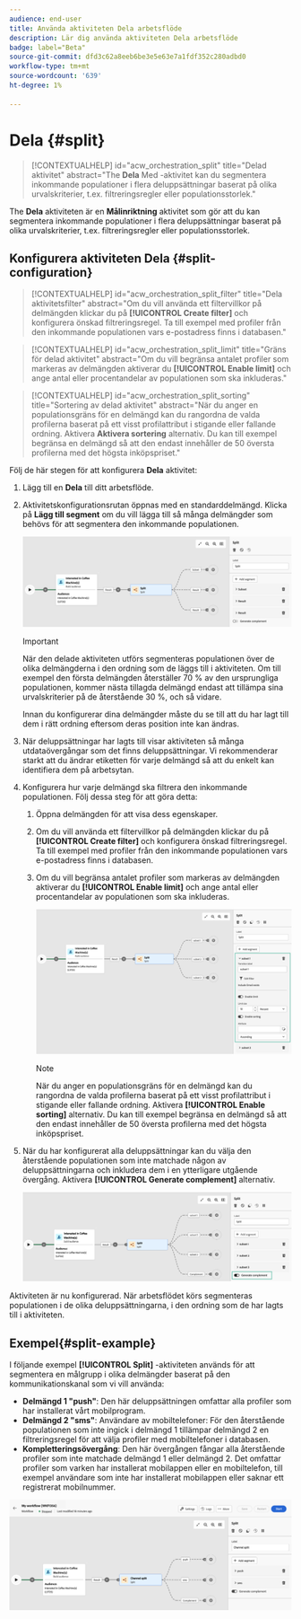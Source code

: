```yaml
---
audience: end-user
title: Använda aktiviteten Dela arbetsflöde
description: Lär dig använda aktiviteten Dela arbetsflöde
badge: label="Beta"
source-git-commit: dfd3c62a8eeb6be3e5e63e7a1fdf352c280adbd0
workflow-type: tm+mt
source-wordcount: '639'
ht-degree: 1%

---
```



# Dela {#split}

>[!CONTEXTUALHELP]
>id="acw_orchestration_split"
>title="Delad aktivitet"
>abstract="The **Dela** Med -aktivitet kan du segmentera inkommande populationer i flera deluppsättningar baserat på olika urvalskriterier, t.ex. filtreringsregler eller populationsstorlek."


The **Dela** aktiviteten är en **Målinriktning** aktivitet som gör att du kan segmentera inkommande populationer i flera deluppsättningar baserat på olika urvalskriterier, t.ex. filtreringsregler eller populationsstorlek.

## Konfigurera aktiviteten Dela {#split-configuration}

>[!CONTEXTUALHELP]
>id="acw_orchestration_split_filter"
>title="Dela aktivitetsfilter"
>abstract="Om du vill använda ett filtervillkor på delmängden klickar du på **[!UICONTROL Create filter]** och konfigurera önskad filtreringsregel. Ta till exempel med profiler från den inkommande populationen vars e-postadress finns i databasen."

>[!CONTEXTUALHELP]
>id="acw_orchestration_split_limit"
>title="Gräns för delad aktivitet"
>abstract="Om du vill begränsa antalet profiler som markeras av delmängden aktiverar du **[!UICONTROL Enable limit]** och ange antal eller procentandelar av populationen som ska inkluderas."


>[!CONTEXTUALHELP]
>id="acw_orchestration_split_sorting"
>title="Sortering av delad aktivitet"
>abstract="När du anger en populationsgräns för en delmängd kan du rangordna de valda profilerna baserat på ett visst profilattribut i stigande eller fallande ordning. Aktivera **Aktivera sortering** alternativ. Du kan till exempel begränsa en delmängd så att den endast innehåller de 50 översta profilerna med det högsta inköpspriset."


Följ de här stegen för att konfigurera **Dela** aktivitet:

1. Lägg till en **Dela** till ditt arbetsflöde.

1. Aktivitetskonfigurationsrutan öppnas med en standarddelmängd. Klicka på **Lägg till segment** om du vill lägga till så många delmängder som behövs för att segmentera den inkommande populationen.

   ![](../assets/workflow-split.png)

   >[!IMPORTANT]
   >
   >När den delade aktiviteten utförs segmenteras populationen över de olika delmängderna i den ordning som de läggs till i aktiviteten. Om till exempel den första delmängden återställer 70 % av den ursprungliga populationen, kommer nästa tillagda delmängd endast att tillämpa sina urvalskriterier på de återstående 30 %, och så vidare.
   >
   > Innan du konfigurerar dina delmängder måste du se till att du har lagt till dem i rätt ordning eftersom deras position inte kan ändras.

1. När deluppsättningar har lagts till visar aktiviteten så många utdataövergångar som det finns deluppsättningar. Vi rekommenderar starkt att du ändrar etiketten för varje delmängd så att du enkelt kan identifiera dem på arbetsytan.

1. Konfigurera hur varje delmängd ska filtrera den inkommande populationen. Följ dessa steg för att göra detta:

   1. Öppna delmängden för att visa dess egenskaper.

   1. Om du vill använda ett filtervillkor på delmängden klickar du på **[!UICONTROL Create filter]** och konfigurera önskad filtreringsregel. Ta till exempel med profiler från den inkommande populationen vars e-postadress finns i databasen.

   1. Om du vill begränsa antalet profiler som markeras av delmängden aktiverar du **[!UICONTROL Enable limit]** och ange antal eller procentandelar av populationen som ska inkluderas.

      ![](../assets/workflow-split-subset.png)


      >[!NOTE]
      >
      >När du anger en populationsgräns för en delmängd kan du rangordna de valda profilerna baserat på ett visst profilattribut i stigande eller fallande ordning. Aktivera **[!UICONTROL Enable sorting]** alternativ. Du kan till exempel begränsa en delmängd så att den endast innehåller de 50 översta profilerna med det högsta inköpspriset.


1. När du har konfigurerat alla deluppsättningar kan du välja den återstående populationen som inte matchade någon av deluppsättningarna och inkludera dem i en ytterligare utgående övergång. Aktivera **[!UICONTROL Generate complement]** alternativ.

   ![](../assets/workflow-split-complement.png)

Aktiviteten är nu konfigurerad. När arbetsflödet körs segmenteras populationen i de olika deluppsättningarna, i den ordning som de har lagts till i aktiviteten.

## Exempel{#split-example}

I följande exempel **[!UICONTROL Split]** -aktiviteten används för att segmentera en målgrupp i olika delmängder baserat på den kommunikationskanal som vi vill använda:

* **Delmängd 1 &quot;push&quot;**: Den här deluppsättningen omfattar alla profiler som har installerat vårt mobilprogram.
* **Delmängd 2 &quot;sms&quot;**: Användare av mobiltelefoner: För den återstående populationen som inte ingick i delmängd 1 tillämpar delmängd 2 en filtreringsregel för att välja profiler med mobiltelefoner i databasen.
* **Kompletteringsövergång**: Den här övergången fångar alla återstående profiler som inte matchade delmängd 1 eller delmängd 2. Det omfattar profiler som varken har installerat mobilappen eller en mobiltelefon, till exempel användare som inte har installerat mobilappen eller saknar ett registrerat mobilnummer.

![](../assets/workflow-split-example.png)
